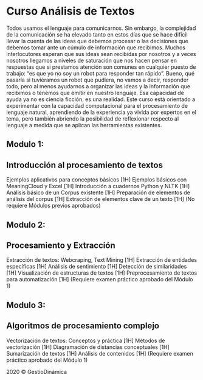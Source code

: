 # Curso Análisis de Textos
Todos usamos el lenguaje para comunicarnos. Sin embargo, la complejidad de la comunicación se ha elevado tanto en estos días que se hace difícil llevar la cuenta de las ideas que debemos procesar o las decisiones que debemos tomar ante un cúmulo de información que recibimos. Muchos interlocutores esperan que sus ideas sean recibidas por nosotros y a veces nosotros llegamos a niveles de saturación que nos hacen pensar en respuestas que si prestamos atención son comunes en cualquier puesto de trabajo: “es que yo no soy un robot para responder tan rápido”. 
Bueno, qué pasaría si tuviéramos un robot que pudiera, no vamos a decir, responder todo, pero al menos ayudarnos a organizar las ideas y la información que recibimos o tenemos que emitir en nuestro lenguaje. Esa capacidad de ayuda ya no es ciencia ficción, es una realidad.
Este curso está orientado a experimentar con la capacidad computacional para el procesamiento de lenguaje natural, aprendiendo de la experiencia ya vivida por expertos en el tema, pero también abriendo la posibilidad de reflexionar respecto al lenguaje a medida que se aplican las herramientas existentes.  

## Modulo 1: 
## Introducción al procesamiento de textos

Ejemplos aplicativos para conceptos básicos [1H]
Ejemplos básicos con MeaningCloud y Excel [1H]
Introducción a cuadernos Python y NLTK [1H]
Análisis básico de un Corpus existente [1H]
Preparación de elementos de análisis del corpus [1H]
Extracción de elementos clave de un texto [1H]
(No requiere Módulos previos aprobados)

## Modulo 2: 
## Procesamiento y Extracción

Extracción de textos: Webcraping, Text Mining [1H]
Extracción de entidades específicas [1H]
Análisis de sentimiento [1H]
Detección de similaridades [1H]
Visualización de estructuras de textos [1H]
Preprocesamiento de textos para automatización [1H]
(Requiere examen práctico aprobado del Módulo 1)

## Modulo 3: 
## Algoritmos de procesamiento complejo

Vectorización de textos: Conceptos y práctica [1H]
Métodos de vectorización [1H]
Diagramación de distancias conceptuales [1H]
Sumarización de textos [1H]
Análisis de contenidos [1H]
(Requiere examen práctico aprobado del Módulo 1)

2020 © GestioDinámica
